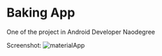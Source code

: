 # Baking App
One of the project in Android Developer Naodegree

Screenshot:
![materialApp](https://user-images.githubusercontent.com/35850688/71416094-071bf500-2685-11ea-8301-1192eee48e3d.png)

